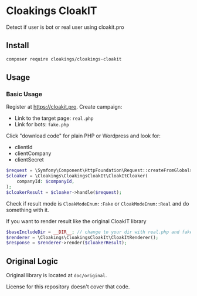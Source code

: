 Cloakings CloakIT
=================

Detect if user is bot or real user using cloakit.pro

## Install

```bash
composer require cloakings/cloakings-cloakit
```

## Usage

### Basic Usage

Register at https://cloakit.pro. Create campaign:
- Link to the target page: `real.php`
- Link for bots: `fake.php`

Click "download code" for plain PHP or Wordpress and look for:
- clientId
- clientCompany
- clientSecret

```php
$request = \Symfony\Component\HttpFoundation\Request::createFromGlobals();
$cloaker = \Cloakings\CloakingsCloakIt\CloakItCloaker(
    companyId: $companyId,
);
$cloakerResult = $cloaker->handle($request);
```

Check if result mode is `CloakModeEnum::Fake` or `CloakModeEnum::Real` and do something with it.

If you want to render result like the original CloakIT library
```php
$baseIncludeDir = __DIR__; // change to your dir with real.php and fake.php
$renderer = \Cloakings\CloakingsCloakIt\CloakItRenderer();
$response = $renderer->render($cloakerResult);
```

## Original Logic

Original library is located at `doc/original`.

License for this repository doesn't cover that code.
